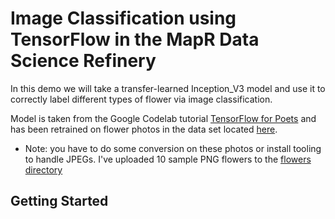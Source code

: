 # Image Classification using TensorFlow in the MapR Data Science Refinery

In this demo we will take a transfer-learned Inception_V3 model and use it to correctly label different types of flower via image classification.

Model is taken from the Google Codelab tutorial [TensorFlow for Poets](https://codelabs.developers.google.com/codelabs/tensorflow-for-poets/#0) and has been retrained on flower photos in the data set located [here](http://download.tensorflow.org/example_images/flower_photos.tgz).

* Note: you have to do some conversion on these photos or install tooling to handle JPEGs. I've uploaded 10 sample PNG flowers to the [flowers directory](/flowers/)

## Getting Started





